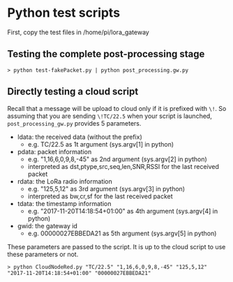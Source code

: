 Python test scripts
===================

First, copy the test files in /home/pi/lora_gateway

Testing the complete post-processing stage
------------------------------------------

	> python test-fakePacket.py | python post_processing.gw.py

Directly testing a cloud script
-------------------------------

Recall that a message will be upload to cloud only if it is prefixed with `\!`. So assuming that you are sending `\!TC/22.5` when your script is launched, `post_processing_gw.py` provides 5 parameters. 

- ldata: the received data (without the prefix)
	- e.g. TC/22.5 as 1t argument (sys.argv[1] in python)
- pdata: packet information
	- e.g. "1,16,6,0,9,8,-45" as 2nd argument (sys.argv[2] in python)
	- interpreted as dst,ptype,src,seq,len,SNR,RSSI for the last received packet
- rdata: the LoRa radio information
	- e.g. "125,5,12" as 3rd argument (sys.argv[3] in python)
	- interpreted as bw,cr,sf for the last received packet
- tdata: the timestamp information
	- e.g. "2017-11-20T14:18:54+01:00" as 4th argument (sys.argv[4] in python)
- gwid: the gateway id
	- e.g. 00000027EBBEDA21 as 5th argument (sys.argv[5] in python)	
	
These parameters are passed to the script. It is up to the cloud script to use these parameters or not.

	> python CloudNodeRed.py "TC/22.5" "1,16,6,0,9,8,-45" "125,5,12" "2017-11-20T14:18:54+01:00" "00000027EBBEDA21"

